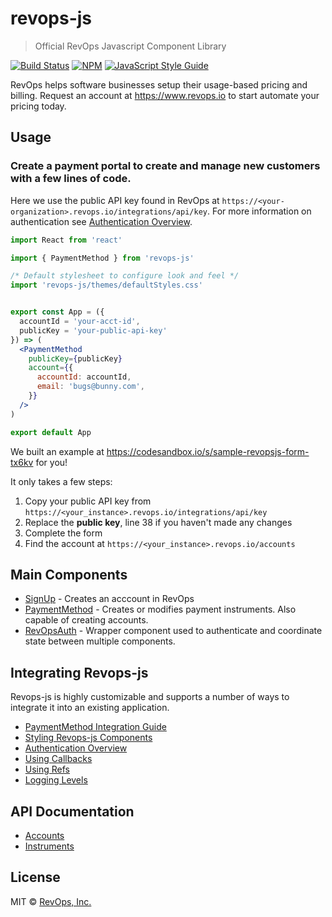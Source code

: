 # revops-js

> Official RevOps Javascript Component Library

[![Build Status](https://travis-ci.org/revops-io/revops.js.svg?branch=master)](https://travis-ci.org/revops-io/revops.js) [![NPM](https://img.shields.io/npm/v/revops-js.svg)](https://www.npmjs.com/package/revops-js) [![JavaScript Style Guide](https://img.shields.io/badge/code_style-standard-brightgreen.svg)](https://standardjs.com)

RevOps helps software businesses setup their usage-based pricing and billing. Request an account at https://www.revops.io to start automate your pricing today.

## Usage

### Create a payment portal to create and manage new customers with a few lines of code.
Here we use the public API key found in RevOps at `https://<your-organization>.revops.io/integrations/api/key`. 
For more information on authentication see [Authentication Overview](https://github.com/revops-io/revops.js/wiki/Authentication-Overview).

```jsx
import React from 'react'

import { PaymentMethod } from 'revops-js'

/* Default stylesheet to configure look and feel */
import 'revops-js/themes/defaultStyles.css'


export const App = ({ 
  accountId = 'your-acct-id', 
  publicKey = 'your-public-api-key' 
}) => (
  <PaymentMethod
    publicKey={publicKey}
    account={{
      accountId: accountId,
      email: 'bugs@bunny.com',
    }}
  />
)

export default App
```

We built an example at https://codesandbox.io/s/sample-revopsjs-form-tx6kv for you!

It only takes a few steps:

1. Copy your public API key from `https://<your_instance>.revops.io/integrations/api/key`
2. Replace the __public key__, line 38 if you haven't made any changes
3. Complete the form
4. Find the account at `https://<your_instance>.revops.io/accounts`

## Main Components
- [SignUp](https://github.com/revops-io/revops.js/wiki/SignUp) - Creates an acccount in RevOps
- [PaymentMethod](https://github.com/revops-io/revops.js/wiki/Payment-Method) - Creates or modifies payment instruments. Also capable of creating accounts.
- [RevOpsAuth](https://github.com/revops-io/revops.js/wiki/RevOpsAuth-Component) - Wrapper component used to authenticate and coordinate state between multiple components. 

## Integrating Revops-js
Revops-js is highly customizable and supports a number of ways to integrate it into an existing application.
- [PaymentMethod Integration Guide](https://github.com/revops-io/revops.js/wiki/Guide-to-Integrating-PaymentMethod-Components)
- [Styling Revops-js Components](https://github.com/revops-io/revops.js/wiki/Styling-Revops-js-Components)
- [Authentication Overview](https://github.com/revops-io/revops.js/wiki/Authentication-Overview)
- [Using Callbacks](https://github.com/revops-io/revops.js/wiki/Using-Callback-to-Integrate-Revops-js)
- [Using Refs](https://github.com/revops-io/revops.js/wiki/Using-Refs-with-Revops-js)
- [Logging Levels](https://github.com/revops-io/revops.js/wiki/Logging-Levels)

## API Documentation
- [Accounts](https://www.revops.io/docs/rest-api/accounts)
- [Instruments](https://www.revops.io/docs/rest-api/instruments)


## License

MIT © [RevOps, Inc.](https://revops.io)

